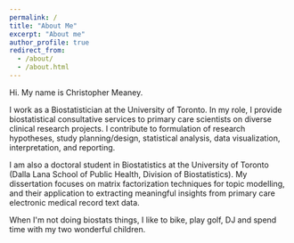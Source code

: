 ```yaml
---
permalink: /
title: "About Me"
excerpt: "About me"
author_profile: true
redirect_from: 
  - /about/
  - /about.html
---
```


Hi. My name is Christopher Meaney. 

I work as a Biostatistician at the University of Toronto. In my role, I provide biostatistical consultative services to primary care scientists on diverse clinical research projects. I contribute to formulation of research hypotheses, study planning/design, statistical analysis, data visualization, interpretation, and reporting. 

I am also a doctoral student in Biostatistics at the University of Toronto (Dalla Lana School of Public Health, Division of Biostatistics). My dissertation focuses on matrix factorization techniques for topic modelling, and their application to extracting meaningful insights from primary care electronic medical record text data. 

When I'm not doing biostats things, I like to bike, play golf, DJ and spend time with my two wonderful children. 

